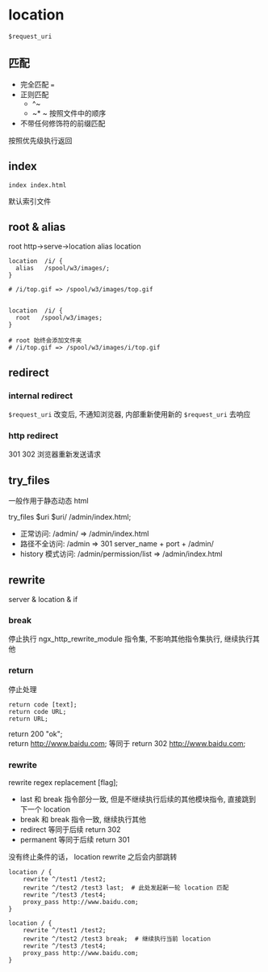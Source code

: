 # location

`$request_uri`

## 匹配

- 完全匹配 `=`
- 正则匹配
  - ^~
  - ~\* ~ 按照文件中的顺序
- 不带任何修饰符的前缀匹配

按照优先级执行返回

## index

```text
index index.html
```

默认索引文件

## root & alias

root http->serve->location
alias location

```nginx
location  /i/ {
  alias   /spool/w3/images/;
}

# /i/top.gif => /spool/w3/images/top.gif


location  /i/ {
  root   /spool/w3/images; 
}

# root 始终会添加文件夹
# /i/top.gif => /spool/w3/images/i/top.gif
```

## redirect

### internal redirect

`$request_uri` 改变后, 不通知浏览器, 内部重新使用新的 `$request_uri` 去响应

### http redirect

301 302 浏览器重新发送请求

## try_files

一般作用于静态动态 html

try_files $uri $uri/ /admin/index.html;

- 正常访问: /admin/ =>  /admin/index.html
- 路径不全访问: /admin  => 301  server_name + port + /admin/
- history 模式访问: /admin/permission/list => /admin/index.html

## rewrite

server & location & if

### break

停止执行 ngx_http_rewrite_module 指令集, 不影响其他指令集执行, 继续执行其他

### return

停止处理

```
return code [text];
return code URL;
return URL;
```

return 200 "ok";  
return http://www.baidu.com; 等同于 return 302 http://www.baidu.com;

### rewrite

rewrite regex replacement [flag];

- last     和 break 指令部分一致, 但是不继续执行后续的其他模块指令, 直接跳到下一个 location
- break    和 break 指令一致, 继续执行其他
- redirect 等同于后续 return 302
- permanent 等同于后续 return 301

没有终止条件的话， location rewrite 之后会内部跳转


```
location / {
    rewrite ^/test1 /test2;
    rewrite ^/test2 /test3 last;  # 此处发起新一轮 location 匹配
    rewrite ^/test3 /test4;
    proxy_pass http://www.baidu.com;
}

location / {
    rewrite ^/test1 /test2;
    rewrite ^/test2 /test3 break;  # 继续执行当前 location
    rewrite ^/test3 /test4;
    proxy_pass http://www.baidu.com;
}
```
